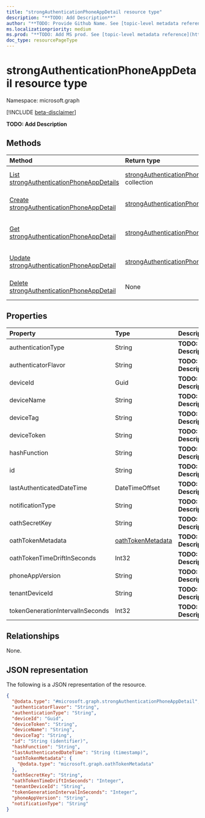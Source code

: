 ```yaml
---
title: "strongAuthenticationPhoneAppDetail resource type"
description: "**TODO: Add Description**"
author: "**TODO: Provide Github Name. See [topic-level metadata reference](https://msgo.azurewebsites.net/add/document/guidelines/metadata.html#topic-level-metadata)**"
ms.localizationpriority: medium
ms.prod: "**TODO: Add MS prod. See [topic-level metadata reference](https://msgo.azurewebsites.net/add/document/guidelines/metadata.html#topic-level-metadata)**"
doc_type: resourcePageType
---
```


# strongAuthenticationPhoneAppDetail resource type

Namespace: microsoft.graph

[!INCLUDE [beta-disclaimer](../../includes/beta-disclaimer.md)]

**TODO: Add Description**

## Methods
|Method|Return type|Description|
|:---|:---|:---|
|[List strongAuthenticationPhoneAppDetails](../api/strongauthenticationphoneappdetail-list.md)|[strongAuthenticationPhoneAppDetail](../resources/strongauthenticationphoneappdetail.md) collection|Get a list of the [strongAuthenticationPhoneAppDetail](../resources/strongauthenticationphoneappdetail.md) objects and their properties.|
|[Create strongAuthenticationPhoneAppDetail](../api/strongauthenticationdetail-post-phoneappdetails.md)|[strongAuthenticationPhoneAppDetail](../resources/strongauthenticationphoneappdetail.md)|Create a new [strongAuthenticationPhoneAppDetail](../resources/strongauthenticationphoneappdetail.md) object.|
|[Get strongAuthenticationPhoneAppDetail](../api/strongauthenticationphoneappdetail-get.md)|[strongAuthenticationPhoneAppDetail](../resources/strongauthenticationphoneappdetail.md)|Read the properties and relationships of a [strongAuthenticationPhoneAppDetail](../resources/strongauthenticationphoneappdetail.md) object.|
|[Update strongAuthenticationPhoneAppDetail](../api/strongauthenticationphoneappdetail-update.md)|[strongAuthenticationPhoneAppDetail](../resources/strongauthenticationphoneappdetail.md)|Update the properties of a [strongAuthenticationPhoneAppDetail](../resources/strongauthenticationphoneappdetail.md) object.|
|[Delete strongAuthenticationPhoneAppDetail](../api/strongauthenticationphoneappdetail-delete.md)|None|Deletes a [strongAuthenticationPhoneAppDetail](../resources/strongauthenticationphoneappdetail.md) object.|

## Properties
|Property|Type|Description|
|:---|:---|:---|
|authenticationType|String|**TODO: Add Description**|
|authenticatorFlavor|String|**TODO: Add Description**|
|deviceId|Guid|**TODO: Add Description**|
|deviceName|String|**TODO: Add Description**|
|deviceTag|String|**TODO: Add Description**|
|deviceToken|String|**TODO: Add Description**|
|hashFunction|String|**TODO: Add Description**|
|id|String|**TODO: Add Description**|
|lastAuthenticatedDateTime|DateTimeOffset|**TODO: Add Description**|
|notificationType|String|**TODO: Add Description**|
|oathSecretKey|String|**TODO: Add Description**|
|oathTokenMetadata|[oathTokenMetadata](../resources/oathtokenmetadata.md)|**TODO: Add Description**|
|oathTokenTimeDriftInSeconds|Int32|**TODO: Add Description**|
|phoneAppVersion|String|**TODO: Add Description**|
|tenantDeviceId|String|**TODO: Add Description**|
|tokenGenerationIntervalInSeconds|Int32|**TODO: Add Description**|

## Relationships
None.

## JSON representation
The following is a JSON representation of the resource.
<!-- {
  "blockType": "resource",
  "keyProperty": "id",
  "@odata.type": "microsoft.graph.strongAuthenticationPhoneAppDetail",
  "openType": false
}
-->
``` json
{
  "@odata.type": "#microsoft.graph.strongAuthenticationPhoneAppDetail",
  "authenticatorFlavor": "String",
  "authenticationType": "String",
  "deviceId": "Guid",
  "deviceToken": "String",
  "deviceName": "String",
  "deviceTag": "String",
  "id": "String (identifier)",
  "hashFunction": "String",
  "lastAuthenticatedDateTime": "String (timestamp)",
  "oathTokenMetadata": {
    "@odata.type": "microsoft.graph.oathTokenMetadata"
  },
  "oathSecretKey": "String",
  "oathTokenTimeDriftInSeconds": "Integer",
  "tenantDeviceId": "String",
  "tokenGenerationIntervalInSeconds": "Integer",
  "phoneAppVersion": "String",
  "notificationType": "String"
}
```

